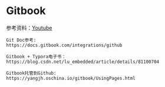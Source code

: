 # Gitbook

参考资料：[Youtube](https://www.youtube.com/watch?v=9ueZtU4S0t4&list=PLPn5f8o-k7JVlnm_xnByfv4IL_49VMbzu&index=2)

```
Git Doc参考:
https://docs.gitbook.com/integrations/github

Gitbook + Typora电子书：
https://blog.csdn.net/lu_embedded/article/details/81100704

Gitbook托管到Github:
https://yangjh.oschina.io/gitbook/UsingPages.html
```

